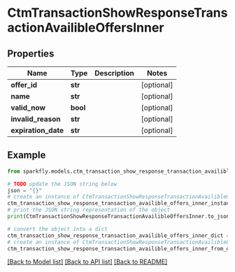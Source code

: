 # CtmTransactionShowResponseTransactionAvailibleOffersInner


## Properties

Name | Type | Description | Notes
------------ | ------------- | ------------- | -------------
**offer_id** | **str** |  | [optional] 
**name** | **str** |  | [optional] 
**valid_now** | **bool** |  | [optional] 
**invalid_reason** | **str** |  | [optional] 
**expiration_date** | **str** |  | [optional] 

## Example

```python
from sparkfly.models.ctm_transaction_show_response_transaction_availible_offers_inner import CtmTransactionShowResponseTransactionAvailibleOffersInner

# TODO update the JSON string below
json = "{}"
# create an instance of CtmTransactionShowResponseTransactionAvailibleOffersInner from a JSON string
ctm_transaction_show_response_transaction_availible_offers_inner_instance = CtmTransactionShowResponseTransactionAvailibleOffersInner.from_json(json)
# print the JSON string representation of the object
print(CtmTransactionShowResponseTransactionAvailibleOffersInner.to_json())

# convert the object into a dict
ctm_transaction_show_response_transaction_availible_offers_inner_dict = ctm_transaction_show_response_transaction_availible_offers_inner_instance.to_dict()
# create an instance of CtmTransactionShowResponseTransactionAvailibleOffersInner from a dict
ctm_transaction_show_response_transaction_availible_offers_inner_from_dict = CtmTransactionShowResponseTransactionAvailibleOffersInner.from_dict(ctm_transaction_show_response_transaction_availible_offers_inner_dict)
```
[[Back to Model list]](../README.md#documentation-for-models) [[Back to API list]](../README.md#documentation-for-api-endpoints) [[Back to README]](../README.md)


